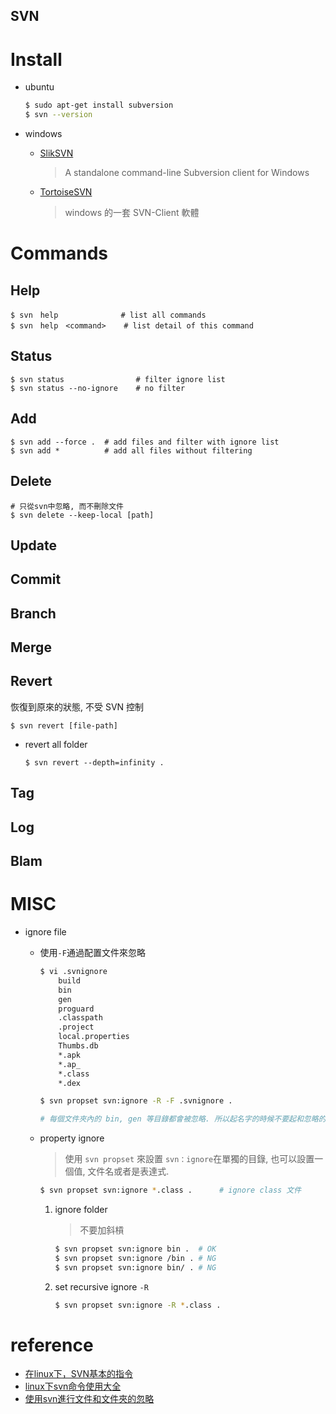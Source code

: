 SVN
---

# Install

+ ubuntu

    ```bash
    $ sudo apt-get install subversion
    $ svn --version
    ```

+ windows

    - [SlikSVN](https://sliksvn.com/download/)
        > A standalone command-line Subversion client for Windows

    - [TortoiseSVN](https://tortoisesvn.net/downloads.html)
        > windows 的一套 SVN-Client 軟體

# Commands

## Help

```
$ svn　help              # list all commands
$ svn　help　<command>    # list detail of this command
```

## Status

```
$ svn status                # filter ignore list
$ svn status --no-ignore    # no filter
```

## Add

```base
$ svn add --force .  # add files and filter with ignore list
$ svn add *          # add all files without filtering
```

## Delete

```
# 只從svn中忽略, 而不刪除文件
$ svn delete --keep-local [path]
```

## Update

## Commit

## Branch

## Merge

## Revert

恢復到原來的狀態, 不受 SVN 控制

```
$ svn revert [file-path]
```

+ revert all folder

    ```
    $ svn revert --depth=infinity .
    ```

## Tag


## Log

## Blam

# MISC

+ ignore file

    - 使用`-F`通過配置文件來忽略

        ```bash
        $ vi .svnignore
            build
            bin
            gen
            proguard
            .classpath
            .project
            local.properties
            Thumbs.db
            *.apk
            *.ap_
            *.class
            *.dex

        $ svn propset svn:ignore -R -F .svnignore .

        # 每個文件夾內的 bin, gen 等目錄都會被忽略. 所以起名字的時候不要起和忽略的名字相同的文件.
        ```

    - property ignore
        > 使用 `svn propset` 來設置 `svn：ignore`在單獨的目錄, 也可以設置一個值, 文件名或者是表達式.

        ```bash
        $ svn propset svn:ignore *.class .      # ignore class 文件
        ```

        1. ignore folder
            > 不要加斜槓

            ```bash
            $ svn propset svn:ignore bin .  # OK
            $ svn propset svn:ignore /bin . # NG
            $ svn propset svn:ignore bin/ . # NG
            ```

        1. set recursive ignore `-R`

            ```bash
            $ svn propset svn:ignore -R *.class .
            ```

# reference

+ [在linux下，SVN基本的指令](http://dannysun-unknown.blogspot.com/2017/03/linuxsvn.html)
+ [linux下svn命令使用大全](https://pxnet2768.pixnet.net/blog/post/66987519)
+ [使用svn進行文件和文件夾的忽略](https://www.jianshu.com/p/c02d8b335495)

